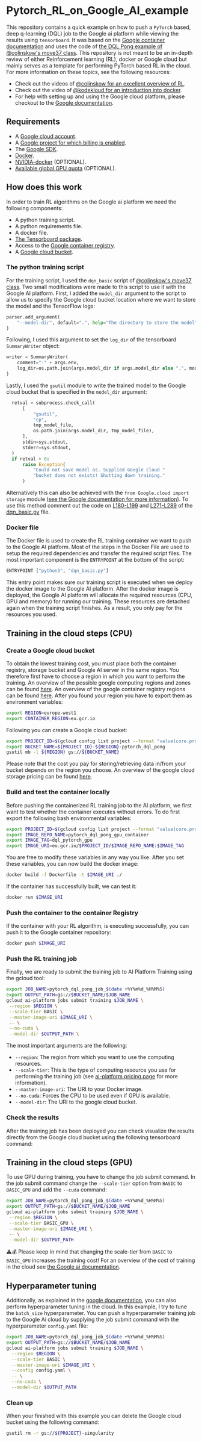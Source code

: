 # Pytorch_RL_on_Google_AI_example

This repository contains a quick example on how to push a `PyTorch` based, deep q-learning
(DQL) job to the Google ai platform while viewing the results using `tensorboard`. It was based on the
[Google container documentation](https://cloud.google.com/ai-platform/training/docs/custom-containers-training) and uses the code of [the DQL Pong example of @colinskow's move37 class](https://github.com/colinskow/move37). This repository is not meant to be an in-depth review of either Reinforcement learning (RL), docker or
Google cloud but mainly serves as a template for performing PyTorch based RL in the cloud. For more information on these topics, see the following resources:

- Check out the videos of [@colinskow for an excellent overview of RL](https://www.youtube.com/watch?v=14BfO5lMiuk&list=PLWzQK00nc192L7UMJyTmLXaHa3KcO0wBT).
- Check out the video of [@kodekloud for an introduction into docker](https://www.youtube.com/watch?v=zJ6WbK9zFpI&t=3488s).
- For help with setting up and using the Google cloud platform, please checkout to the [Google documentation](https://cloud.Google.com/ai-platform/docs/).

## Requirements

- A [Google cloud account](https://cloud.Google.com/free).
- A [Google project for which billing is enabled](https://cloud.Google.com/resource-manager/docs/creating-managing-projects).
- The [Google SDK](https://cloud.Google.com/sdk/docs).
- [Docker](https://docs.docker.com/engine/install/ubuntu/).
- [NVIDIA-docker](https://github.com/NVIDIA/nvidia-docker#quickstart) (OPTIONAL).
- [Available global GPU quota](https://cloud.Google.com/compute/quotas) (OPTIONAL).

## How does this work

In order to train RL algorithms on the Google ai platform we need the following components:

- A python training script.
- A python requirements file.
- A docker file.
- [The Tensorboard package](https://pypi.org/project/tensorboard/).
- Access to the [Google container registry](https://cloud.Google.com/container-registry/docs/quickstart).
- A [Google cloud bucket](https://cloud.Google.com/storage/docs/json_api/v1/buckets).

### The python training script

For the training script, I used the `dqn_basic` script of [@colinskow's move37 class](https://github.com/colinskow/move37). Two small modifications were made to this script to use it with the Google AI platform. First, I added the `model_dir` argument to the script to allow us to specify the Google cloud bucket location where we want to store the model and the TensorFlow logs:

```python
parser.add_argument(
    "--model-dir", default=".", help="The directory to store the model"
)
```

Following, I used this argument to set the `log_dir` of the tensorboard `SummaryWriter` object:

```python
writer = SummaryWriter(
    comment="-" + args.env,
    log_dir=os.path.join(args.model_dir if args.model_dir else ".", model_dir_name),
)
```

Lastly, I used the `gsutil` module to write the trained model to the Google cloud bucket that is specified in the `model_dir` argument:

```python
  retval = subprocess.check_call(
      [
          "gsutil",
          "cp",
          tmp_model_file,
          os.path.join(args.model_dir, tmp_model_file),
      ],
      stdin=sys.stdout,
      stderr=sys.stdout,
  )
  if retval > 0:
      raise Exception(
          "Could not save model as. Supplied Google cloud "
          "bucket does not exists! Shutting down training."
      )
```

Alternatively this can also be achieved with the `from Google.cloud import storage` module ([see the Google documentation for more information](https://cloud.Google.com/storage/docs/uploading-objects#storage-upload-object-code-sample)). To use this method comment out the code on [L180-L199](https://github.com/rickstaa/Pytorch_RL_on_google_AI_example/blob/8af3960064e1b67cfcc3efbdcbd020b3bb4c6153/dqn_basic.py#L180-L199) and [L271-L289](https://github.com/rickstaa/Pytorch_RL_on_google_AI_example/blob/8af3960064e1b67cfcc3efbdcbd020b3bb4c6153/dqn_basic.py#L271-L289) of the [dqn_basic.py](https://github.com/rickstaa/Pytorch_RL_on_google_AI_example/blob/master/dqn_basic.py) file.

### Docker file

The Docker file is used to create the RL training container we want to push to the Google AI platform. Most of the steps in the Docker File are used to setup the required dependencies and transfer the required script files. The most important component is the `ENTRYPOINT` at the bottom of the script:

```bash
ENTRYPOINT ["python3", "dqn_basic.py"]
```

This entry point makes sure our training script is executed when we deploy the docker image to the Google AI platform. After the docker image is deployed, the Google AI platform will allocate the required resources (CPU, GPU and memory) for running our training. These resources are detached again when the training script finishes. As a result, you only pay for the resources you used.

## Training in the cloud steps (CPU)

### Create a Google cloud bucket

To obtain the lowest training cost, you must place both the container registry, storage bucket and Google AI server in the same region. You therefore first have to choose a region in which you want to perform the training. An overview of the possible google computing regions and zones can be found [here](https://cloud.google.com/compute/docs/regions-zones/). An overview of the google container registry regions can be found [here](https://cloud.google.com/container-registry/docs/pushing-and-pulling). After you found your region you have to export them as environment variables:

```bash
export REGION=europe-west1
export CONTAINER_REGION=eu.gcr.io
```

Following you can create a Google cloud bucket:

```bash
export PROJECT_ID=$(gcloud config list project --format "value(core.project)")
export BUCKET_NAME=${PROJECT_ID}-${REGION}-pytorch_dql_pong
gsutil mb -l ${REGION} gs://${BUCKET_NAME}
```

Please note that the cost you pay for storing/retrieving data in/from your bucket depends on the region you choose. An overview of the google cloud storage pricing can be found [here](https://cloud.google.com/storage/pricing).

### Build and test the container locally

Before pushing the containerized RL training job to the AI platform, we first want to test whether the container executes without errors. To do first export the following bash environmental variables:

```bash
export PROJECT_ID=$(gcloud config list project --format "value(core.project)")
export IMAGE_REPO_NAME=pytorch_dql_pong_gpu_container
export IMAGE_TAG=dql_pytorch_gpu
export IMAGE_URI=eu.gcr.io/$PROJECT_ID/$IMAGE_REPO_NAME:$IMAGE_TAG
```

You are free to modify these variables in any way you like. After you set these variables, you can now build the docker image:

```bash
docker build -f Dockerfile -t $IMAGE_URI ./
```

If the container has successfully built, we can test it:

```bash
docker run $IMAGE_URI
```

### Push the container to the container Registry

If the container with your RL algorithm, is executing successfully, you can push it to the Google container repository:

```bash
docker push $IMAGE_URI
```

### Push the RL training job

Finally, we are ready to submit the training job to AI Platform Training using the gcloud tool:

```bash
export JOB_NAME=pytorch_dql_pong_job_$(date +%Y%m%d_%H%M%S)
export OUTPUT_PATH=gs://$BUCKET_NAME/$JOB_NAME
gcloud ai-platform jobs submit training $JOB_NAME \
 --region $REGION \
 --scale-tier BASIC \
 --master-image-uri $IMAGE_URI \
 -- \
 --no-cuda \
 --model-dir $OUTPUT_PATH \
```

The most important arguments are the following:

- `--region`: The region from which you want to use the computing resources.
- `--scale-tier`: This is the type of computing resource you use for performing the training job (see [ai-platform pricing page](https://cloud.Google.com/ai-platform/training/pricing) for more information).
- `--master-image-uri`: The URI to your Docker image.
- `--no-cuda`: Forces the CPU to be used even if GPU is available.
- `--model-dir`: The URI to the google cloud bucket.

### Check the results

After the training job has been deployed you can check visualize the results directly from the Google cloud bucket using the following tensorboard command:

## Training in the cloud steps (GPU)

To use GPU during training, you have to change the job submit command. In the job submit command change the `--scale-tier` option from `BASIC` to `BASIC_GPU` and add the `--cuda` command:

```bash
export JOB_NAME=pytorch_dql_pong_job_$(date +%Y%m%d_%H%M%S)
export OUTPUT_PATH=gs://$BUCKET_NAME/$JOB_NAME
gcloud ai-platform jobs submit training $JOB_NAME \
 --region $REGION \
 --scale-tier BASIC_GPU \
 --master-image-uri $IMAGE_URI \
 -- \
 --model-dir $OUTPUT_PATH
```

⚠️💰 Please keep in mind that changing the scale-tier from `BASIC` to `BASIC_GPU` increases the training cost! For an overview of the cost of training in the cloud see [the Google ai documentation](https://cloud.Google.com/ai-platform/training/pricing).

## Hyperparameter tuning

Additionally, as explained in the [google documentation](https://cloud.google.com/ai-platform/training/docs/using-containers), you can also perform hyperparameter tuning in the cloud. In this example, I try to tune the `batch_size` hyperparameter. You can push a hyperparameter training job to the Google Ai cloud by supplying the job submit command with the hyperparameter `config.yaml` file:

```bash
export JOB_NAME=pytorch_dql_pong_job_$(date +%Y%m%d_%H%M%S)
export OUTPUT_PATH=gs://$BUCKET_NAME/$JOB_NAME
gcloud ai-platform jobs submit training $JOB_NAME \
  --region $REGION \
  --scale-tier BASIC \
  --master-image-uri $IMAGE_URI \
  --config config.yaml \
  -- \
  --no-cuda \
  --model-dir $OUTPUT_PATH
```

### Clean up

When your finished with this example you can delete the Google cloud bucket using the following command:

```bash
gsutil rm -r gs://${PROJECT}-singularity
```
